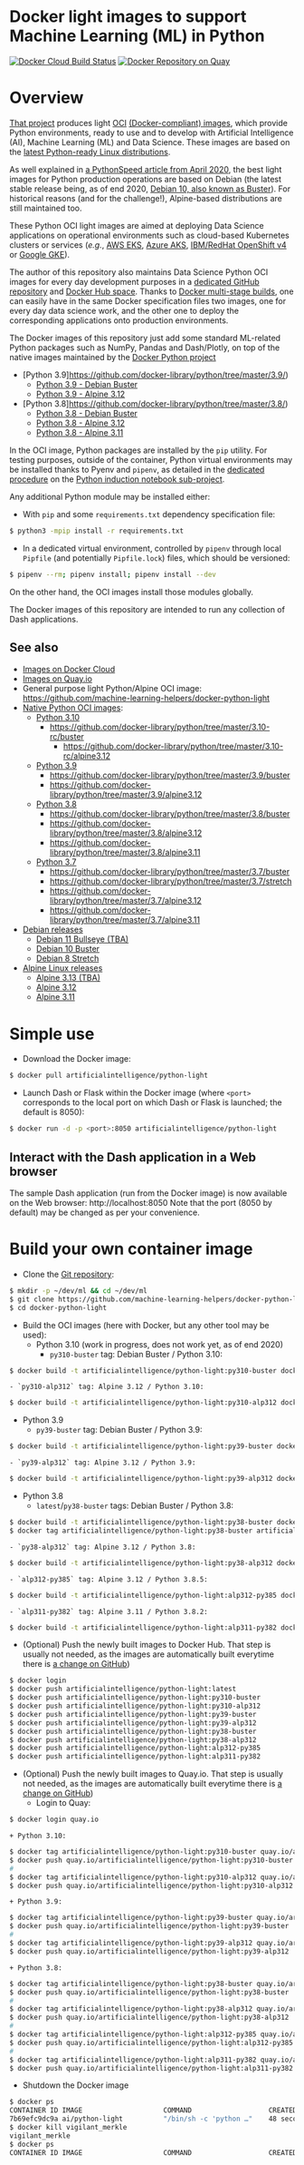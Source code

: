 Docker light images to support Machine Learning (ML) in Python
==============================================================

[![Docker Cloud Build Status](https://img.shields.io/docker/cloud/build/artificialintelligence/python-light)](https://hub.docker.com/repository/docker/artificialintelligence/python-light/general)
[![Docker Repository on Quay](https://quay.io/repository/artificialintelligence/python-light/status "Docker Repository on Quay")](https://quay.io/repository/artificialintelligence/python-light)

# Overview
[That project](https://github.com/machine-learning-helpers/docker-python-light)
produces light [OCI](https://opencontainers.org/)
[(Docker-compliant) images](https://hub.docker.com/repository/docker/artificialintelligence/python-light/tags),
which provide Python environments, ready to use and to develop with
Artificial Intelligence (AI), Machine Learning (ML) and
Data Science. These images are based on the
[latest Python-ready Linux distributions](https://hub.docker.com/_/python).

As well explained in
[a PythonSpeed article from April 2020](https://pythonspeed.com/articles/base-image-python-docker-images/),
the best light images for Python production operations are based on Debian
(the latest stable release being, as of end 2020,
[Debian 10, also known as Buster](https://www.debian.org/releases/buster/)).
For historical reasons (and for the challenge!), Alpine-based distributions
are still maintained too.

These Python OCI light images are aimed at deploying Data Science
applications on operational environments such as cloud-based Kubernetes
clusters or services (_e.g._,
[AWS EKS](https://aws.amazon.com/eks),
[Azure AKS](https://azure.microsoft.com/en-us/services/kubernetes-service/),
[IBM/RedHat OpenShift v4](https://www.redhat.com/en/openshift-4) or
[Google GKE](https://cloud.google.com/kubernetes-engine)).

The author of this repository also maintains Data Science Python OCI images
for every day development purposes in a
[dedicated GitHub repository](https://github.com/machine-learning-helpers/docker-python-jupyter/)
and
[Docker Hub space](https://hub.docker.com/repository/docker/artificialintelligence/python-jupyter).
Thanks to
[Docker multi-stage builds](https://docs.docker.com/develop/develop-images/multistage-build/),
one can easily have in the same Docker specification files two images, one for
every day data science work, and the other one to deploy the corresponding
applications onto production environments.

The Docker images of this repository just add some standard ML-related Python
packages such as NumPy, Pandas and Dash/Plotly, on top of the native images
maintained by the [Docker Python project](https://github.com/docker-library/python)
* [Python 3.9]https://github.com/docker-library/python/tree/master/3.9/)
  + [Python 3.9 - Debian Buster](https://github.com/docker-library/python/tree/master/3.9/buster)
  + [Python 3.9 - Alpine 3.12](https://github.com/docker-library/python/tree/master/3.9/alpine3.12)
* [Python 3.8]https://github.com/docker-library/python/tree/master/3.8/)
  + [Python 3.8 - Debian Buster](https://github.com/docker-library/python/tree/master/3.8/buster)
  + [Python 3.8 - Alpine 3.12](https://github.com/docker-library/python/tree/master/3.8/alpine3.12)
  + [Python 3.8 - Alpine 3.11](https://github.com/docker-library/python/tree/master/3.8/alpine3.11)

In the OCI image, Python packages are installed by the `pip` utility. For testing purposes,
outside of the container, Python virtual environments may be installed thanks to Pyenv and `pipenv`,
as detailed in the
[dedicated procedure](http://github.com/machine-learning-helpers/induction-python/tree/master/installation/virtual-env)
on the
[Python induction notebook sub-project](http://github.com/machine-learning-helpers/induction-python).

Any additional Python module may be installed either:
* With `pip` and some `requirements.txt` dependency specification file:
```bash
$ python3 -mpip install -r requirements.txt
```
* In a dedicated virtual environment, controlled by `pipenv` through local `Pipfile`
  (and potentially `Pipfile.lock`) files, which should be versioned:
```bash
$ pipenv --rm; pipenv install; pipenv install --dev
```

On the other hand, the OCI images install those modules globally.

The Docker images of this repository are intended to run any collection
of Dash applications.

## See also
* [Images on Docker Cloud](https://cloud.docker.com/u/artificialintelligence/repository/docker/artificialintelligence/python-light)
* [Images on Quay.io](https://quay.io/repository/artificialintelligence/python-light)
* General purpose light Python/Alpine OCI image:
  https://github.com/machine-learning-helpers/docker-python-light
* [Native Python OCI images](https://github.com/docker-library/python):
  + [Python 3.10](https://github.com/docker-library/python/tree/master/3.10-rc)
    - https://github.com/docker-library/python/tree/master/3.10-rc/buster
		- https://github.com/docker-library/python/tree/master/3.10-rc/alpine3.12
  + [Python 3.9](https://github.com/docker-library/python/tree/master/3.9)
    - https://github.com/docker-library/python/tree/master/3.9/buster
    - https://github.com/docker-library/python/tree/master/3.9/alpine3.12
  + [Python 3.8](https://github.com/docker-library/python/tree/master/3.8)
    - https://github.com/docker-library/python/tree/master/3.8/buster
    - https://github.com/docker-library/python/tree/master/3.8/alpine3.12
    - https://github.com/docker-library/python/tree/master/3.8/alpine3.11
  + [Python 3.7](https://github.com/docker-library/python/tree/master/3.7)
    - https://github.com/docker-library/python/tree/master/3.7/buster
    - https://github.com/docker-library/python/tree/master/3.7/stretch
    - https://github.com/docker-library/python/tree/master/3.7/alpine3.12
    - https://github.com/docker-library/python/tree/master/3.7/alpine3.11
* [Debian releases](https://wiki.debian.org/DebianReleases)
  + [Debian 11 Bullseye (TBA)](https://wiki.debian.org/DebianBullseye)
  + [Debian 10 Buster](https://wiki.debian.org/DebianBuster)
  + [Debian 8 Stretch](https://wiki.debian.org/DebianStretch)
* [Alpine Linux releases](https://wiki.alpinelinux.org/wiki/Alpine_Linux:Releases)
  + [Alpine 3.13 (TBA)](https://wiki.alpinelinux.org/wiki/Release_Notes_for_Alpine_3.13.0)
  + [Alpine 3.12](https://wiki.alpinelinux.org/wiki/Release_Notes_for_Alpine_3.12.0)
  + [Alpine 3.11](https://wiki.alpinelinux.org/wiki/Release_Notes_for_Alpine_3.11.0)

# Simple use
* Download the Docker image:
```bash
$ docker pull artificialintelligence/python-light
```

* Launch Dash or Flask within the Docker image (where `<port>` corresponds
  to the local port on which Dash or Flask is launched; the default is 8050):
```bash
$ docker run -d -p <port>:8050 artificialintelligence/python-light
```

## Interact with the Dash application in a Web browser
The sample Dash application (run from the Docker image)
is now available on the Web browser: http://localhost:8050
Note that the port (8050 by default) may be changed as per your convenience.

# Build your own container image
* Clone the
  [Git repository](https://github.com/machine-learning-helpers/docker-python-light):
```bash
$ mkdir -p ~/dev/ml && cd ~/dev/ml
$ git clone https://github.com/machine-learning-helpers/docker-python-light.git
$ cd docker-python-light
```

* Build the OCI images (here with Docker, but any other tool may be used):
  + Python 3.10 (work in progress, does not work yet, as of end 2020)
    - `py310-buster` tag: Debian Buster / Python 3.10:
```bash
$ docker build -t artificialintelligence/python-light:py310-buster docker/python-3.10-buster
```
    - `py310-alp312` tag: Alpine 3.12 / Python 3.10:
```bash
$ docker build -t artificialintelligence/python-light:py310-alp312 docker/python-3.10-alpine-3.12
```
  + Python 3.9
    - `py39-buster` tag: Debian Buster / Python 3.9:
```bash
$ docker build -t artificialintelligence/python-light:py39-buster docker/python-3.9-buster
```
    - `py39-alp312` tag: Alpine 3.12 / Python 3.9:
```bash
$ docker build -t artificialintelligence/python-light:py39-alp312 docker/python-3.9-alpine-3.12
```
  + Python 3.8
    - `latest`/`py38-buster` tags: Debian Buster / Python 3.8:
```bash
$ docker build -t artificialintelligence/python-light:py38-buster docker/python-3.8-buster
$ docker tag artificialintelligence/python-light:py38-buster artificialintelligence/python-light:latest
```
    - `py38-alp312` tag: Alpine 3.12 / Python 3.8:
```bash
$ docker build -t artificialintelligence/python-light:py38-alp312 docker/python-3.8-alpine-3.12
```
    - `alp312-py385` tag: Alpine 3.12 / Python 3.8.5:
```bash
$ docker build -t artificialintelligence/python-light:alp312-py385 docker/alpine-3.12
```
    - `alp311-py382` tag: Alpine 3.11 / Python 3.8.2:
```bash
$ docker build -t artificialintelligence/python-light:alp311-py382 docker/alpine-3.11
```

* (Optional) Push the newly built images to Docker Hub.
  That step is usually not needed, as the images are automatically
  built everytime there is
  [a change on GitHub](https://github.com/machine-learning-helpers/docker-python-light/commits/master))
```bash
$ docker login
$ docker push artificialintelligence/python-light:latest
$ docker push artificialintelligence/python-light:py310-buster
$ docker push artificialintelligence/python-light:py310-alp312
$ docker push artificialintelligence/python-light:py39-buster
$ docker push artificialintelligence/python-light:py39-alp312
$ docker push artificialintelligence/python-light:py38-buster
$ docker push artificialintelligence/python-light:py38-alp312
$ docker push artificialintelligence/python-light:alp312-py385
$ docker push artificialintelligence/python-light:alp311-py382
```

* (Optional) Push the newly built images to Quay.io.
  That step is usually not needed, as the images are automatically
  built everytime there is
  [a change on GitHub](https://github.com/machine-learning-helpers/docker-python-light/commits/master))
	+ Login to Quay:
```bash
$ docker login quay.io
```
	+ Python 3.10:
```bash
$ docker tag artificialintelligence/python-light:py310-buster quay.io/artificialintelligence/python-light:py310-buster
$ docker push quay.io/artificialintelligence/python-light:py310-buster
#
$ docker tag artificialintelligence/python-light:py310-alp312 quay.io/artificialintelligence/python-light:py310-alp312
$ docker push quay.io/artificialintelligence/python-light:py310-alp312
```
	+ Python 3.9:
```bash
$ docker tag artificialintelligence/python-light:py39-buster quay.io/artificialintelligence/python-light:py39-buster
$ docker push quay.io/artificialintelligence/python-light:py39-buster
#
$ docker tag artificialintelligence/python-light:py39-alp312 quay.io/artificialintelligence/python-light:py39-alp312
$ docker push quay.io/artificialintelligence/python-light:py39-alp312
```
	+ Python 3.8:
```bash
$ docker tag artificialintelligence/python-light:py38-buster quay.io/artificialintelligence/python-light:py38-buster
$ docker push quay.io/artificialintelligence/python-light:py38-buster
#
$ docker tag artificialintelligence/python-light:py38-alp312 quay.io/artificialintelligence/python-light:py38-alp312
$ docker push quay.io/artificialintelligence/python-light:py38-alp312
#
$ docker tag artificialintelligence/python-light:alp312-py385 quay.io/artificialintelligence/python-light:alp312-py385
$ docker push quay.io/artificialintelligence/python-light:alp312-py385
#
$ docker tag artificialintelligence/python-light:alp311-py382 quay.io/artificialintelligence/python-light:alp311-py382
$ docker push quay.io/artificialintelligence/python-light:alp311-py382
```

* Shutdown the Docker image
```bash
$ docker ps
CONTAINER ID IMAGE                    COMMAND                   CREATED        STATUS        PORTS                  NAMES
7b69efc9dc9a ai/python-light          "/bin/sh -c 'python …"    48 seconds ago Up 47 seconds 0.0.0.0:9000->8050/tcp vigilant_merkle
$ docker kill vigilant_merkle
vigilant_merkle
$ docker ps
CONTAINER ID IMAGE                    COMMAND                   CREATED        STATUS        PORTS                  NAMES
```

